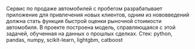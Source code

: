Сервис по продаже автомобилей с пробегом  разрабатывает приложение для привлечения новых клиентов, одним из нововведений должна стать функция быстрой оценки рыночной стоимости автомобиля. В проекте построена модель, справляющаяся с этой задачей, обученная на данных о прошлых сделках.
Стек: python, pandas, numpy, scikit-learn, lightgbm, catboost
